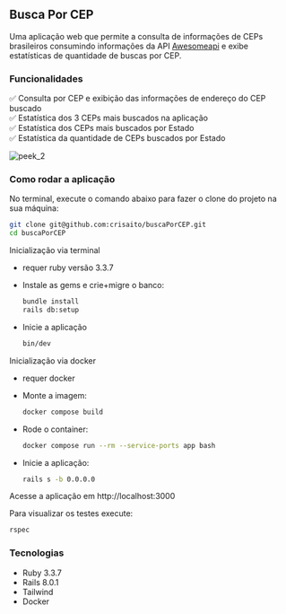 ## Busca Por CEP

Uma aplicação web que permite a consulta de informações de CEPs brasileiros
consumindo informações da API [Awesomeapi](https://docs.awesomeapi.com.br/api-cep) e exibe estatísticas de quantidade de buscas por CEP.

### Funcionalidades

✅ Consulta por CEP e exibição das informações de endereço do CEP buscado <br>
✅ Estatística dos 3 CEPs mais buscados na aplicação <br>
✅ Estatística dos CEPs mais buscados por Estado <br>
✅ Estatística da quantidade de CEPs buscados por Estado

![peek_2](https://github.com/user-attachments/assets/436e08c5-f6de-448d-84ee-ee4ad9be6104)

### Como rodar a aplicação

No terminal, execute o comando abaixo para fazer o clone do projeto na sua máquina:
```bash
git clone git@github.com:crisaito/buscaPorCEP.git
cd buscaPorCEP
```
Inicialização via terminal
  - requer ruby versão 3.3.7

  - Instale as gems e crie+migre o banco:
    ```bash
    bundle install
    rails db:setup
    ```
  - Inicie a aplicação
    ```bash
    bin/dev
    ```

Inicialização via docker
  - requer docker

  - Monte a imagem:
    ```bash
    docker compose build
    ```
  - Rode o container:
    ```bash
    docker compose run --rm --service-ports app bash
    ```
  - Inicie a aplicação:
    ```bash
    rails s -b 0.0.0.0
    ```

Acesse a aplicação em http://localhost:3000

Para visualizar os testes execute:
```bash
rspec
```

### Tecnologias

- Ruby 3.3.7
- Rails 8.0.1
- Tailwind
- Docker
